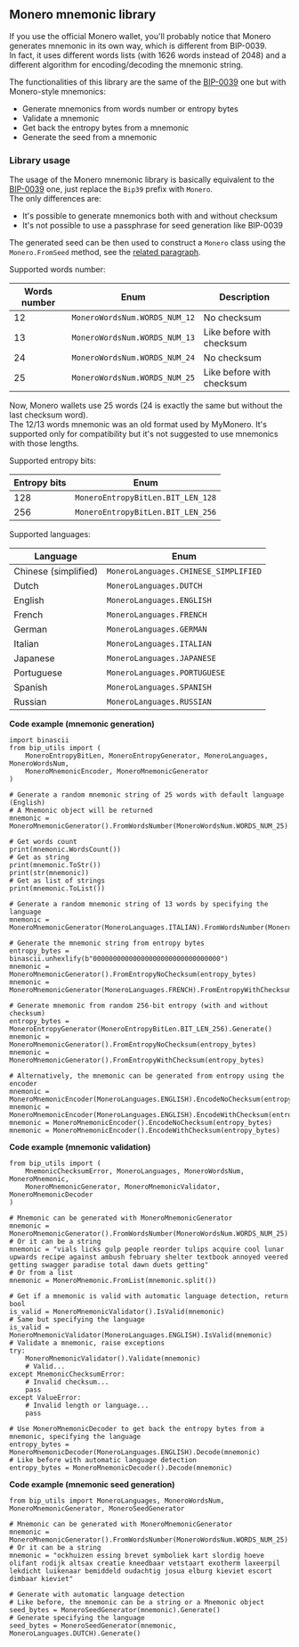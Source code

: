 ## Monero mnemonic library

If you use the official Monero wallet, you'll probably notice that Monero generates mnemonic in its own way, which is different from BIP-0039.\
In fact, it uses different words lists (with 1626 words instead of 2048) and a different algorithm for encoding/decoding the mnemonic string.

The functionalities of this library are the same of the [BIP-0039](https://github.com/ebellocchia/bip_utils/tree/master/readme/bip39.md) one but with Monero-style mnemonics:
- Generate mnemonics from words number or entropy bytes
- Validate a mnemonic
- Get back the entropy bytes from a mnemonic
- Generate the seed from a mnemonic

### Library usage

The usage of the Monero mnemonic library is basically equivalent to the [BIP-0039](https://github.com/ebellocchia/bip_utils/tree/master/readme/bip39.md) one,
just replace the `Bip39` prefix with `Monero`.\
The only differences are:
- It's possible to generate mnemonics both with and without checksum
- It's not possible to use a passphrase for seed generation like BIP-0039

The generated seed can be then used to construct a `Monero` class using the `Monero.FromSeed` method, see the [related paragraph](https://github.com/ebellocchia/bip_utils/tree/master/readme/monero.md).

Supported words number:

|Words number|Enum|Description|
|---|---|---|
|12|`MoneroWordsNum.WORDS_NUM_12`|No checksum|
|13|`MoneroWordsNum.WORDS_NUM_13`|Like before with checksum|
|24|`MoneroWordsNum.WORDS_NUM_24`|No checksum|
|25|`MoneroWordsNum.WORDS_NUM_25`|Like before with checksum|

Now, Monero wallets use 25 words (24 is exactly the same but without the last checksum word).\
The 12/13 words mnemonic was an old format used by MyMonero. It's supported only for compatibility but it's not suggested to use mnemonics with those lengths.

Supported entropy bits:

|Entropy bits|Enum|
|---|---|
|128|`MoneroEntropyBitLen.BIT_LEN_128`|
|256|`MoneroEntropyBitLen.BIT_LEN_256`|

Supported languages:

|Language|Enum|
|---|---|
|Chinese (simplified)|`MoneroLanguages.CHINESE_SIMPLIFIED`|
|Dutch|`MoneroLanguages.DUTCH`|
|English|`MoneroLanguages.ENGLISH`|
|French|`MoneroLanguages.FRENCH`|
|German|`MoneroLanguages.GERMAN`|
|Italian|`MoneroLanguages.ITALIAN`|
|Japanese|`MoneroLanguages.JAPANESE`|
|Portuguese|`MoneroLanguages.PORTUGUESE`|
|Spanish|`MoneroLanguages.SPANISH`|
|Russian|`MoneroLanguages.RUSSIAN`|

**Code example (mnemonic generation)**

    import binascii
    from bip_utils import (
        MoneroEntropyBitLen, MoneroEntropyGenerator, MoneroLanguages, MoneroWordsNum,
        MoneroMnemonicEncoder, MoneroMnemonicGenerator
    )
    
    # Generate a random mnemonic string of 25 words with default language (English)
    # A Mnemonic object will be returned
    mnemonic = MoneroMnemonicGenerator().FromWordsNumber(MoneroWordsNum.WORDS_NUM_25)
    
    # Get words count
    print(mnemonic.WordsCount())
    # Get as string
    print(mnemonic.ToStr())
    print(str(mnemonic))
    # Get as list of strings
    print(mnemonic.ToList())
    
    # Generate a random mnemonic string of 13 words by specifying the language
    mnemonic = MoneroMnemonicGenerator(MoneroLanguages.ITALIAN).FromWordsNumber(MoneroWordsNum.WORDS_NUM_13)
    
    # Generate the mnemonic string from entropy bytes
    entropy_bytes = binascii.unhexlify(b"00000000000000000000000000000000")
    mnemonic = MoneroMnemonicGenerator().FromEntropyNoChecksum(entropy_bytes)
    mnemonic = MoneroMnemonicGenerator(MoneroLanguages.FRENCH).FromEntropyWithChecksum(entropy_bytes)
    
    # Generate mnemonic from random 256-bit entropy (with and without checksum)
    entropy_bytes = MoneroEntropyGenerator(MoneroEntropyBitLen.BIT_LEN_256).Generate()
    mnemonic = MoneroMnemonicGenerator().FromEntropyNoChecksum(entropy_bytes)
    mnemonic = MoneroMnemonicGenerator().FromEntropyWithChecksum(entropy_bytes)
    
    # Alternatively, the mnemonic can be generated from entropy using the encoder
    mnemonic = MoneroMnemonicEncoder(MoneroLanguages.ENGLISH).EncodeNoChecksum(entropy_bytes)
    mnemonic = MoneroMnemonicEncoder(MoneroLanguages.ENGLISH).EncodeWithChecksum(entropy_bytes)
    mnemonic = MoneroMnemonicEncoder().EncodeNoChecksum(entropy_bytes)
    mnemonic = MoneroMnemonicEncoder().EncodeWithChecksum(entropy_bytes)

**Code example (mnemonic validation)**

    from bip_utils import (
        MnemonicChecksumError, MoneroLanguages, MoneroWordsNum, MoneroMnemonic,
        MoneroMnemonicGenerator, MoneroMnemonicValidator, MoneroMnemonicDecoder
    )
    
    # Mnemonic can be generated with MoneroMnemonicGenerator
    mnemonic = MoneroMnemonicGenerator().FromWordsNumber(MoneroWordsNum.WORDS_NUM_25)
    # Or it can be a string
    mnemonic = "vials licks gulp people reorder tulips acquire cool lunar upwards recipe against ambush february shelter textbook annoyed veered getting swagger paradise total dawn duets getting"
    # Or from a list
    mnemonic = MoneroMnemonic.FromList(mnemonic.split())
    
    # Get if a mnemonic is valid with automatic language detection, return bool
    is_valid = MoneroMnemonicValidator().IsValid(mnemonic)
    # Same but specifying the language
    is_valid = MoneroMnemonicValidator(MoneroLanguages.ENGLISH).IsValid(mnemonic)
    # Validate a mnemonic, raise exceptions
    try:
        MoneroMnemonicValidator().Validate(mnemonic)
        # Valid...
    except MnemonicChecksumError:
        # Invalid checksum...
        pass
    except ValueError:
        # Invalid length or language...
        pass
    
    # Use MoneroMnemonicDecoder to get back the entropy bytes from a mnemonic, specifying the language
    entropy_bytes = MoneroMnemonicDecoder(MoneroLanguages.ENGLISH).Decode(mnemonic)
    # Like before with automatic language detection
    entropy_bytes = MoneroMnemonicDecoder().Decode(mnemonic)

**Code example (mnemonic seed generation)**

    from bip_utils import MoneroLanguages, MoneroWordsNum, MoneroMnemonicGenerator, MoneroSeedGenerator
    
    # Mnemonic can be generated with MoneroMnemonicGenerator
    mnemonic = MoneroMnemonicGenerator().FromWordsNumber(MoneroWordsNum.WORDS_NUM_25)
    # Or it can be a string
    mnemonic = "ockhuizen essing brevet symboliek kart slordig hoeve olifant rodijk altsax creatie kneedbaar vetstaart exotherm laxeerpil lekdicht luikenaar bemiddeld oudachtig josua elburg kieviet escort dimbaar kieviet"
    
    # Generate with automatic language detection
    # Like before, the mnemonic can be a string or a Mnemonic object
    seed_bytes = MoneroSeedGenerator(mnemonic).Generate()
    # Generate specifying the language
    seed_bytes = MoneroSeedGenerator(mnemonic, MoneroLanguages.DUTCH).Generate()
